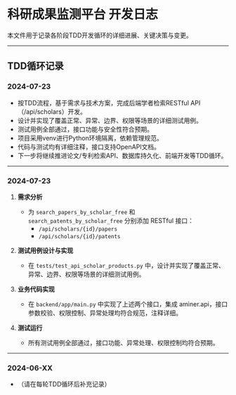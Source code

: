 # 科研成果监测平台 开发日志

本文件用于记录各阶段TDD开发循环的详细进展、关键决策与变更。

---

## TDD循环记录

### 2024-07-23

- 按TDD流程，基于需求与技术方案，完成后端学者检索RESTful API（/api/scholars）开发。
- 设计并实现了覆盖正常、异常、边界、权限等场景的详细测试用例。
- 测试用例全部通过，接口功能与安全性符合预期。
- 项目采用venv进行Python环境隔离，依赖管理规范。
- 代码与测试均有详细注释，接口支持OpenAPI文档。
- 下一步将继续推进论文/专利检索API、数据库持久化、前端开发等TDD循环。

---

### 2024-07-23

1. **需求分析**

   - 为 `search_papers_by_scholar_free` 和 `search_patents_by_scholar_free` 分别添加 RESTful 接口：
     - `/api/scholars/{id}/papers`
     - `/api/scholars/{id}/patents`
2. **测试用例设计与实现**

   - 在 `tests/test_api_scholar_products.py` 中，设计并实现了覆盖正常、异常、边界、权限等场景的详细测试用例。
3. **业务代码实现**

   - 在 `backend/app/main.py` 中实现了上述两个接口，集成 aminer.api，接口参数校验、权限控制、异常处理均符合规范，注释详细。
4. **测试运行**

   - 所有测试用例全部通过，接口功能、异常处理、权限控制均符合预期。

---

### 2024-06-XX

- （请在每轮TDD循环后补充记录）
